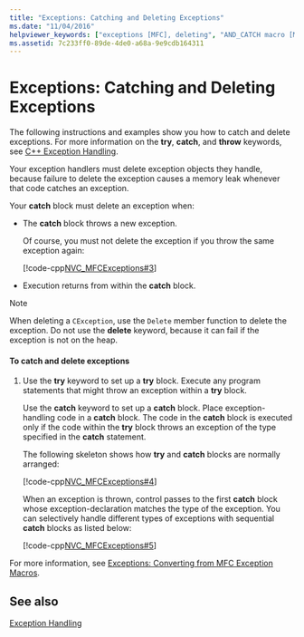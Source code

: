 ```yaml
---
title: "Exceptions: Catching and Deleting Exceptions"
ms.date: "11/04/2016"
helpviewer_keywords: ["exceptions [MFC], deleting", "AND_CATCH macro [MFC]", "try-catch exception handling [MFC], catching and deleting exceptions", "exception handling [MFC], catching and deleting exceptions", "catch blocks [MFC], catching and deleting exceptions", "execution [MFC], returns from within catch block"]
ms.assetid: 7c233ff0-89de-4de0-a68a-9e9cdb164311
---
```

# Exceptions: Catching and Deleting Exceptions

The following instructions and examples show you how to catch and delete exceptions. For more information on the **try**, **catch**, and **throw** keywords, see [C++ Exception Handling](../cpp/cpp-exception-handling.md).

Your exception handlers must delete exception objects they handle, because failure to delete the exception causes a memory leak whenever that code catches an exception.

Your **catch** block must delete an exception when:

- The **catch** block throws a new exception.

   Of course, you must not delete the exception if you throw the same exception again:

   [!code-cpp[NVC_MFCExceptions#3](../mfc/codesnippet/cpp/exceptions-catching-and-deleting-exceptions_1.cpp)]

- Execution returns from within the **catch** block.

> [!NOTE]
>  When deleting a `CException`, use the `Delete` member function to delete the exception. Do not use the **delete** keyword, because it can fail if the exception is not on the heap.

#### To catch and delete exceptions

1. Use the **try** keyword to set up a **try** block. Execute any program statements that might throw an exception within a **try** block.

   Use the **catch** keyword to set up a **catch** block. Place exception-handling code in a **catch** block. The code in the **catch** block is executed only if the code within the **try** block throws an exception of the type specified in the **catch** statement.

   The following skeleton shows how **try** and **catch** blocks are normally arranged:

   [!code-cpp[NVC_MFCExceptions#4](../mfc/codesnippet/cpp/exceptions-catching-and-deleting-exceptions_2.cpp)]

   When an exception is thrown, control passes to the first **catch** block whose exception-declaration matches the type of the exception. You can selectively handle different types of exceptions with sequential **catch** blocks as listed below:

   [!code-cpp[NVC_MFCExceptions#5](../mfc/codesnippet/cpp/exceptions-catching-and-deleting-exceptions_3.cpp)]

For more information, see [Exceptions: Converting from MFC Exception Macros](../mfc/exceptions-converting-from-mfc-exception-macros.md).

## See also

[Exception Handling](../mfc/exception-handling-in-mfc.md)

